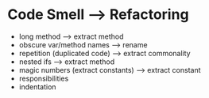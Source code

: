 Code Smell --> Refactoring
===================

* long method  --> extract method
* obscure var/method names --> rename
* repetition (duplicated code) --> extract commonality
* nested ifs --> extract method
* magic numbers (extract constants) --> extract constant
* responsibilities
* indentation
